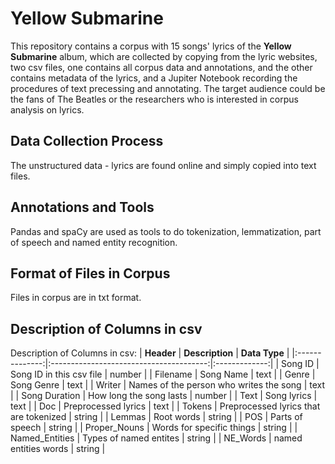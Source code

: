 # Yellow Submarine
This repository contains a corpus with 15 songs' lyrics of the **Yellow Submarine** album, which are collected by copying from the lyric websites, two csv files, one contains all corpus data and annotations, and the other contains metadata of the lyrics, and a Jupiter Notebook recording the procedures of text precessing and annotating. The target audience could be the fans of The Beatles or the researchers who is interested in corpus analysis on lyrics.
## Data Collection Process
The unstructured data - lyrics are found online and simply copied into text files.
## Annotations and Tools
Pandas and spaCy are used as tools to do tokenization, lemmatization, part of speech and named entity recognition.
## Format of Files in Corpus
Files in corpus are in txt format.
## Description of Columns in csv
Description of Columns in csv:
|   **Header**   |             **Description**             | **Data Type** |
|:--------------:|:---------------------------------------:|:-------------:|
|     Song ID    |         Song ID in this csv file        |     number    |
|    Filename    |                Song Name                |      text     |
|      Genre     |                Song Genre               |      text     |
|     Writer     | Names of the person who writes the song |      text     |
|  Song Duration |         How long the song lasts         |     number    |
|      Text      |               Song lyrics               |      text     |
|       Doc      |           Preprocessed lyrics           |      text     |
|     Tokens     |  Preprocessed lyrics that are tokenized |     string    |
|     Lemmas     |                Root words               |     string    |
|       POS      |             Parts of speech             |     string    |
|  Proper_Nouns  |        Words for specific things        |     string    |
| Named_Entities |          Types of named entites         |     string    |
|    NE_Words    |           named entities words          |     string    |
